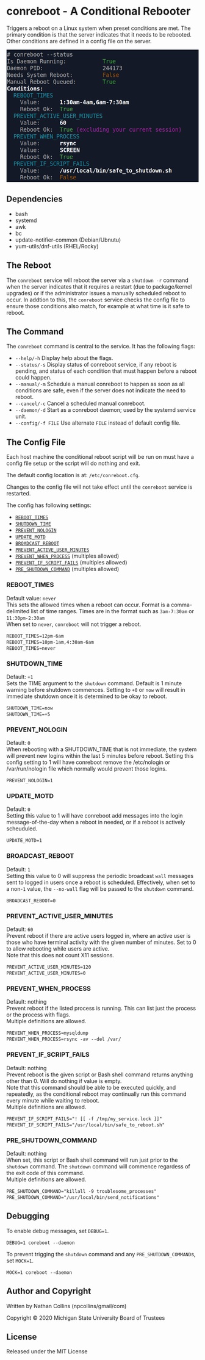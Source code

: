 # conreboot - A Conditional Rebooter
Triggers a reboot on a Linux system when preset conditions are met. The primary condition is that the server indicates that it needs to be rebooted. Other conditions are defined in a config file on the server.  

![conreboot status](./conreboot_status.png "example of running conreboot status command")

## Dependencies
 - bash
 - systemd
 - awk
 - bc
 - update-notifier-common (Debian/Ubnutu)
 - yum-utils/dnf-utils (RHEL/Rocky)

## The Reboot
The `conreboot` service will reboot the server via a `shutdown -r` command when the server indicates that it requires a restart (due to package/kernel upgrades) or if the administrator issues a manually scheduled reboot to occur. In addtion to this, the `conreboot` service checks the config file to ensure those conditions also match, for example at what time is it safe to reboot.  

## The Command
The `conreboot` command is central to the service. It has the following flags:  

 * `--help/-h` Display help about the flags.
 * `--status/-s` Display status of conreboot service, if any reboot is pending, and status of each condition that must happen before a reboot could happen.
 * `--manual/-m` Schedule a manual conreboot to happen as soon as all conditions are safe, even if the server does not indicate the need to reboot.
 * `--cancel/-c` Cancel a scheduled manual conreboot.
 * `--daemon/-d` Start as a conreboot daemon; used by the systemd service unit.
 * `--config/-f FILE` Use alternate `FILE` instead of default config file.

## The Config File
Each host machine the conditional reboot script will be run on must have a config file setup
or the script will do nothing and exit.  

The default config location is at: `/etc/conreboot.cfg`.  

Changes to the config file will not take effect until the `conreboot` service is restarted.  

The config has following settings:  

 * [`REBOOT_TIMES`](#reboot_times)
 * [`SHUTDOWN_TIME`](#shutdown_time)
 * [`PREVENT_NOLOGIN`](#prevent_nologin)
 * [`UPDATE_MOTD`](#update_motd)
 * [`BROADCAST_REBOOT`](#broadcast_reboot)
 * [`PREVENT_ACTIVE_USER_MINUTES`](#prevent_active_user_minutes)
 * [`PREVENT_WHEN_PROCESS`](#prevent_when_process) (multiples allowed)
 * [`PREVENT_IF_SCRIPT_FAILS`](#prevent_if_script-fails) (multiples allowed)
 * [`PRE_SHUTDOWN_COMMAND`](#pre_shutdown_command) (multiples allowed)

### REBOOT_TIMES
Default value: `never`  
This sets the allowed times when a reboot can occur. Format is a comma-delimited list
of time ranges. Times are in the format such as `3am-7:30am` or `11:30pm-2:30am`  
When set to `never`, `conreboot` will not trigger a reboot.  
```
REBOOT_TIMES=12pm-6am
REBOOT_TIMES=10pm-1am,4:30am-6am
REBOOT_TIMES=never
```

### SHUTDOWN_TIME
Default: `+1`  
Sets the TIME argument to the `shutdown` command. Default is 1 minute warning before shutdown commences.
Setting to `+0` or `now` will result in immediate shutdown once it is determined to be okay to reboot.  
```
SHUTDOWN_TIME=now
SHUTDOWN_TIME=+5
```

### PREVENT_NOLOGIN
Default: `0`  
When rebooting with a SHUTDOWN_TIME that is not immediate, the
system will prevent new logins within the last 5 minutes before
reboot. Setting this config setting to 1 will have conreboot
remove the /etc/nologin or /var/run/nologin file which normally
would prevent those logins.
```
PREVENT_NOLOGIN=1
```

### UPDATE_MOTD
Default: `0`  
Setting this value to 1 will have conreboot add messages into the
login message-of-the-day when a reboot in needed, or if a reboot
is actively scheuduled.
```
UPDATE_MOTD=1
```

### BROADCAST_REBOOT
Default: `1`  
Setting this value to 0 will suppress the periodic broadcast `wall`
messages sent to logged in users once a reboot is scheduled.
Effectively, when set to a non-`1` value, the `--no-wall` flag will be
passed to the `shutdown` command.
```
BROADCAST_REBOOT=0
```

### PREVENT_ACTIVE_USER_MINUTES
Default: `60`  
Prevent reboot if there are active users logged in, where an active user is those who have terminal
activity with the given number of minutes. Set to 0 to allow rebooting while users are active.  
Note that this does not count X11 sessions.  
```
PREVENT_ACTIVE_USER_MINUTES=120
PREVENT_ACTIVE_USER_MINUTES=0
```

### PREVENT_WHEN_PROCESS
Default: nothing  
Prevent reboot if the listed process is running. This can list just the process
or the process with flags.  
Multiple definitions are allowed.  
```
PREVENT_WHEN_PROCESS=mysqldump
PREVENT_WHEN_PROCESS=rsync -av --del /var/
```

### PREVENT_IF_SCRIPT_FAILS
Default: nothing  
Prevent reboot is the given script or Bash shell command returns anything other than 0. Will do nothing if value is empty.  
Note that this command should be able to be executed quickly, and repeatedly, as the conditional reboot may continually run this command every minute while waiting to reboot.  
Multiple definitions are allowed.  
```
PREVENT_IF_SCRIPT_FAILS="! [[ -f /tmp/my_service.lock ]]"
PREVENT_IF_SCRIPT_FAILS="/usr/local/bin/safe_to_reboot.sh"
```

### PRE_SHUTDOWN_COMMAND
Default: nothing  
When set, this script or Bash shell command will run just prior to the `shutdown` command. The `shutdown`
command will commence regardess of the exit code of this command.  
Multiple definitions are allowed.  
```
PRE_SHUTDOWN_COMMAND="killall -9 troublesome_processes"
PRE_SHUTDOWN_COMMAND="/usr/local/bin/send_notifications"
```

## Debugging
To enable debug messages, set `DEBUG=1`.
```
DEBUG=1 coreboot --daemon
```

To prevent trigging the `shutdown` command and any `PRE_SHUTDOWN_COMMAND`s, set `MOCK=1`.
```
MOCK=1 coreboot --daemon
```

## Author and Copyright
Written by Nathan Collins (npcollins/gmail/com)  

Copyright © 2020 Michigan State University Board of Trustees  

## License
Released under the MIT License
